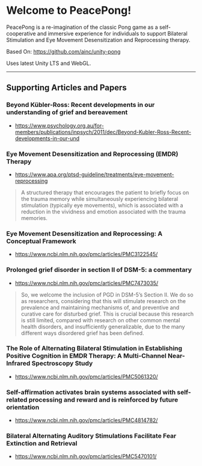 # Welcome to PeacePong!

PeacePong is a re-imagination of the classic Pong game as a self-cooperative and immersive experience for individuals to support Bilateral Stimulation and Eye Movement Desensitization and Reprocessing therapy.

Based On: https://github.com/ainc/unity-pong

Uses latest Unity LTS and WebGL.


____


## Supporting Articles and Papers

### Beyond Kübler-Ross: Recent developments in our understanding of grief and bereavement
- https://www.psychology.org.au/for-members/publications/inpsych/2011/dec/Beyond-Kubler-Ross-Recent-developments-in-our-und

### Eye Movement Desensitization and Reprocessing (EMDR) Therapy
- https://www.apa.org/ptsd-guideline/treatments/eye-movement-reprocessing
>A structured therapy that encourages the patient to briefly focus on the trauma memory while simultaneously experiencing bilateral stimulation (typically eye movements), which is associated with a reduction in the vividness and emotion associated with the trauma memories.

### Eye Movement Desensitization and Reprocessing: A Conceptual Framework
- https://www.ncbi.nlm.nih.gov/pmc/articles/PMC3122545/

### Prolonged grief disorder in section II of DSM-5: a commentary
- https://www.ncbi.nlm.nih.gov/pmc/articles/PMC7473035/
>So, we welcome the inclusion of PGD in DSM-5’s Section II. We do so as researchers, considering that this will stimulate research on the prevalence and maintaining mechanisms of, and preventive and curative care for disturbed grief. This is crucial because this research is still limited, compared with research on other common mental health disorders, and insufficiently generalizable, due to the many different ways disordered grief has been defined.

### The Role of Alternating Bilateral Stimulation in Establishing Positive Cognition in EMDR Therapy: A Multi-Channel Near-Infrared Spectroscopy Study
- https://www.ncbi.nlm.nih.gov/pmc/articles/PMC5061320/

### Self-affirmation activates brain systems associated with self-related processing and reward and is reinforced by future orientation
- https://www.ncbi.nlm.nih.gov/pmc/articles/PMC4814782/

### Bilateral Alternating Auditory Stimulations Facilitate Fear Extinction and Retrieval
- https://www.ncbi.nlm.nih.gov/pmc/articles/PMC5470101/
